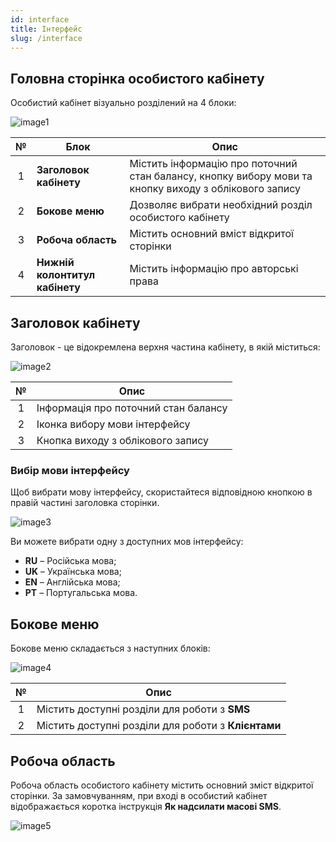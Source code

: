 ```yaml
---
id: interface
title: Інтерфейс
slug: /interface
---
```


## Головна сторінка особистого кабінету

Особистий кабінет візуально розділений на 4 блоки:

![image1](/img/uk/general_interface/image1.png)

|  №  | Блок | Опис |
| :-: | ---- | ---- |
| 1 | **Заголовок кабінету** | Містить інформацію про поточний стан балансу, кнопку вибору мови та кнопку виходу з облікового запису |
| 2 | **Бокове меню** | Дозволяє вибрати необхідний розділ особистого кабінету |
| 3 | **Робоча область** | Містить основний вміст відкритої сторінки |
| 4 | **Нижній колонтитул кабінету** | Містить інформацію про авторські права |

## Заголовок кабінету

Заголовок - це відокремлена верхня частина кабінету, в якій міститься:

![image2](/img/uk/general_interface/image2.png)

|  №  | Опис |
| :-: | ---- |
| 1 | Інформація про поточний стан балансу |
| 2 | Іконка вибору мови інтерфейсу |
| 3 | Кнопка виходу з облікового запису |

### Вибір мови інтерфейсу

Щоб вибрати мову інтерфейсу, скористайтеся відповідною кнопкою в правій частині заголовка сторінки.

![image3](/img/uk/general_interface/image3.png)

Ви можете вибрати одну з доступних мов інтерфейсу:

* **RU** – Російська мова;
* **UK** – Українська мова;
* **EN** – Англійська мова;
* **PT** – Португальська мова.

## Бокове меню

Бокове меню складається з наступних блоків:

![image4](/img/uk/general_interface/image4.png)

|  №  | Опис |
| :-: | ---- |
| 1 | Містить доступні розділи для роботи з **SMS** |
| 2 | Містить доступні розділи для роботи з **Клієнтами** |

## Робоча область

Робоча область особистого кабінету містить основний зміст відкритої сторінки. За замовчуванням, при вході в особистий кабінет відображається коротка інструкція **Як надсилати масові SMS**.

![image5](/img/uk/general_interface/image5.png)

